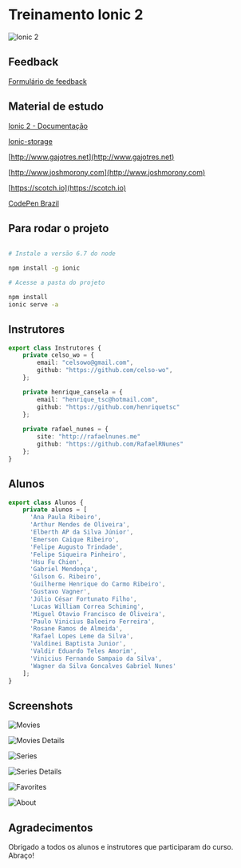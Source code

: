 # Treinamento Ionic 2

![Ionic 2](http://ionic.io/img/2.png)

## Feedback

[Formulário de feedback](https://goo.gl/forms/tpVgTeYfhrgNNzkD3)

## Material de estudo

[Ionic 2 - Documentação](https://ionicframework.com/docs/v2/)

[Ionic-storage](https://github.com/driftyco/ionic-storage)

[http://www.gajotres.net](http://www.gajotres.net)

[http://www.joshmorony.com](http://www.joshmorony.com)

[https://scotch.io](https://scotch.io)

[CodePen Brazil](https://nvite.com/CodePenSorocaba/cbda)

## Para rodar o projeto

```sh

# Instale a versão 6.7 do node

npm install -g ionic

# Acesse a pasta do projeto

npm install
ionic serve -a

```

## Instrutores

```typescript
export class Instrutores {
    private celso_wo = {
        email: "celsowo@gmail.com",
        github: "https://github.com/celso-wo",
    };

    private henrique_cansela = {
        email: "henrique_tsc@hotmail.com",
        github: "https://github.com/henriquetsc"
    };
    
    private rafael_nunes = {
        site: "http://rafaelnunes.me"
        github: "https://github.com/RafaelRNunes"
    };
}
```

## Alunos

```typescript
export class Alunos {
    private alunos = [
      'Ana Paula Ribeiro',
      'Arthur Mendes de Oliveira',
      'Elberth AP da Silva Júnior',
      'Emerson Caique Ribeiro',
      'Felipe Augusto Trindade',
      'Felipe Siqueira Pinheiro',
      'Hsu Fu Chien',
      'Gabriel Mendonça',
      'Gilson G. Ribeiro',
      'Guilherme Henrique do Carmo Ribeiro',
      'Gustavo Vagner',
      'Júlio César Fortunato Filho',
      'Lucas William Correa Schiming',
      'Miguel Otavio Francisco de Oliveira',
      'Paulo Vinicius Baleeiro Ferreira',
      'Rosane Ramos de Almeida',
      'Rafael Lopes Leme da Silva',
      'Valdinei Baptista Junior',
      'Valdir Eduardo Teles Amorim',
      'Vinicius Fernando Sampaio da Silva',
      'Wagner da Silva Goncalves Gabriel Nunes'
    ];
}
```

## Screenshots

![Movies](http://i.imgur.com/qVdZ140.png)

![Movies Details](http://i.imgur.com/2MurK33.png)

![Series](http://i.imgur.com/7X5yWhf.png)

![Series Details](http://i.imgur.com/6yBJv2m.png)

![Favorites](http://i.imgur.com/96XBobS.png)

![About](http://i.imgur.com/6aEwZsV.png)

## Agradecimentos

Obrigado a todos os alunos e instrutores que participaram do curso. Abraço!

